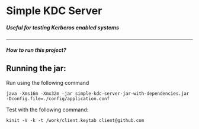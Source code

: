 # Simple KDC Server

##### Useful for testing Kerberos enabled systems
---

##### How to run this project?

Running the jar:
---
Run using the following command
 
	java -Xms16m -Xmx32m -jar simple-kdc-server-jar-with-dependencies.jar -Dconfig.file=./config/application.conf
	
Test with the following command:
    
    kinit -V -k -t /work/client.keytab client@github.com
